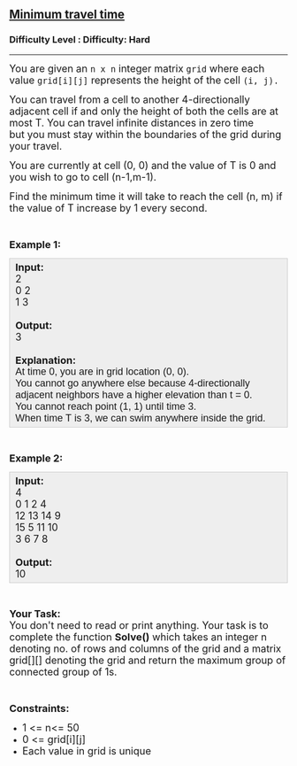 <h2><a href="https://www.geeksforgeeks.org/problems/minimum-travel-time/1?itm_source=geeksforgeeks&itm_medium=article&itm_campaign=practice_card">Minimum travel time</a></h2><h3>Difficulty Level : Difficulty: Hard</h3><hr><div class="problems_problem_content__Xm_eO"><p><span style="font-size: 18px;">You are given an&nbsp;<code>n x n</code>&nbsp;integer matrix&nbsp;<code>grid</code>&nbsp;where each value&nbsp;<code>grid[i][j]</code> represents the height of the&nbsp;cell&nbsp;<code>(i, j).</code></span></p>
<p><span style="font-size: 18px;">You can travel from a cell to another 4-directionally adjacent cell if and only the height of both the cells are at most T. </span><span style="font-size: 18px;">You can travel infinite distances in zero time but&nbsp;you must stay within the boundaries of the grid during your travel.</span></p>
<p><span style="font-size: 18px;">You are currently at cell (0, 0) and the value of T is 0 and you wish to go to cell (n-1,m-1).</span></p>
<p><span style="font-size: 18px;">Find the&nbsp;minimum time it will take to reach the cell (n, m) if the value of T increase by 1 every second.</span></p>
<p>&nbsp;</p>
<p><span style="font-size: 18px;"><strong>Example 1:</strong></span></p>
<div style="background: #eeeeee; border: 1px solid #cccccc; padding: 5px 10px; --darkreader-inline-bgimage: initial; --darkreader-inline-bgcolor: #222426; --darkreader-inline-border-top: #3e4446; --darkreader-inline-border-right: #3e4446; --darkreader-inline-border-bottom: #3e4446; --darkreader-inline-border-left: #3e4446;"><span style="font-size: 18px;"><strong>Input:</strong><br>2<br>0 2<br>1 3<br><br><strong>Output:</strong><br>3<br><br><strong>Explanation:</strong><br><span style="font-family: arial,helvetica,sans-serif;">At time 0, you are in grid location (0, 0).<br>You cannot go anywhere else because 4-directionally adjacent neighbors have a higher elevation than t = 0.<br>You cannot reach point (1, 1) until time 3.<br>When time T&nbsp;is 3, we can swim anywhere inside the grid.</span></span></div>
<p>&nbsp;</p>
<p><span style="font-size: 18px;"><strong>Example 2:</strong></span></p>
<div style="background: #eeeeee; border: 1px solid #cccccc; padding: 5px 10px; --darkreader-inline-bgimage: initial; --darkreader-inline-bgcolor: #222426; --darkreader-inline-border-top: #3e4446; --darkreader-inline-border-right: #3e4446; --darkreader-inline-border-bottom: #3e4446; --darkreader-inline-border-left: #3e4446;"><span style="font-size: 18px;"><strong>Input:</strong><br>4<br>0 1 2 4<br>12 13 14 9<br>15 5&nbsp;11 10<br>3 6 7 8&nbsp;<br><br><strong>Output:</strong><br>10</span></div>
<p>&nbsp;</p>
<p><span style="font-size: 18px;"><strong>Your Task:</strong><br>You don't need to read or print anything. Your task is to complete the function <strong>Solve()</strong> which takes an integer n denoting no. of rows and columns&nbsp;of the grid and a matrix grid[][] denoting the grid and return the maximum group of connected group of 1s.</span></p>
<p>&nbsp;</p>
<p><span style="font-size: 18px;"><strong>Constraints:</strong></span></p>
<ul>
<li><span style="font-size: 18px;">1 &lt;= n&lt;= 50</span></li>
<li><span style="font-size: 18px;">0 &lt;= grid[i][j] </span></li>
<li><span style="font-size: 18px;">Each value in grid is unique</span></li>
</ul>
<p>&nbsp;</p></div>